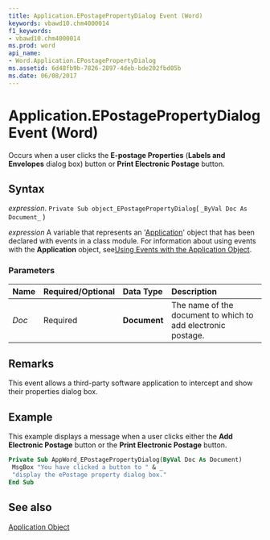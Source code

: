 ```yaml
---
title: Application.EPostagePropertyDialog Event (Word)
keywords: vbawd10.chm4000014
f1_keywords:
- vbawd10.chm4000014
ms.prod: word
api_name:
- Word.Application.EPostagePropertyDialog
ms.assetid: 6d48fb9b-7826-2897-4deb-bde202fbd05b
ms.date: 06/08/2017
---
```



# Application.EPostagePropertyDialog Event (Word)

Occurs when a user clicks the  **E-postage Properties** (**Labels and Envelopes** dialog box) button or **Print Electronic Postage** button.


## Syntax

 _expression_. `Private Sub object_EPostagePropertyDialog`( `_ByVal Doc As Document_` )

 _expression_ A variable that represents an '[Application](Word.Application.md)' object that has been declared with events in a class module. For information about using events with the **Application** object, see[Using Events with the Application Object](../word/Concepts/Objects-Properties-Methods/using-events-with-the-application-object-word.md).


### Parameters



|**Name**|**Required/Optional**|**Data Type**|**Description**|
|:-----|:-----|:-----|:-----|
| _Doc_|Required| **Document**|The name of the document to which to add electronic postage.|

## Remarks

This event allows a third-party software application to intercept and show their properties dialog box.


## Example

This example displays a message when a user clicks either the  **Add Electronic Postage** button or the **Print Electronic Postage** button.


```vb
Private Sub AppWord_EPostagePropertyDialog(ByVal Doc As Document) 
 MsgBox "You have clicked a button to " & _ 
 "display the ePostage property dialog box." 
End Sub
```


## See also


[Application Object](Word.Application.md)

